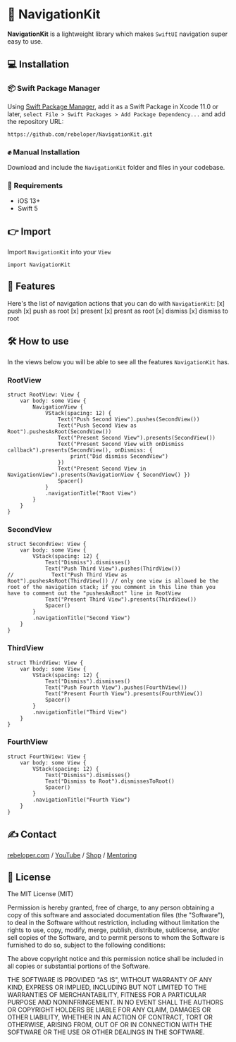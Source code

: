 # 🧭 NavigationKit

**NavigationKit** is a lightweight library which makes `SwiftUI` navigation super easy to use.

## 💻 Installation
### 📦 Swift Package Manager
Using <a href="https://swift.org/package-manager/" rel="nofollow">Swift Package Manager</a>, add it as a Swift Package in Xcode 11.0 or later, `select File > Swift Packages > Add Package Dependency...` and add the repository URL:
```
https://github.com/rebeloper/NavigationKit.git
```
### ✊ Manual Installation
Download and include the `NavigationKit` folder and files in your codebase.

### 📲 Requirements
- iOS 13+
- Swift 5

## 👉 Import

Import `NavigationKit` into your `View`

```
import NavigationKit
```

## 🧳 Features

Here's the list of navigation actions  that you can do with `NavigationKit`:
[x] push
[x] push as root
[x] present
[x] presnt as root
[x] dismiss
[x] dismiss to root

## 🛠 How to use

In the views below you will be able to see all the features `NavigationKit` has.

### RootView
```
struct RootView: View {
    var body: some View {
        NavigationView {
            VStack(spacing: 12) {
                Text("Push Second View").pushes(SecondView())
                Text("Push Second View as Root").pushesAsRoot(SecondView())
                Text("Present Second View").presents(SecondView())
                Text("Present Second View with onDismiss callback").presents(SecondView(), onDismiss: {
                    print("Did dismiss SecondView")
                })
                Text("Present Second View in NavigationView").presents(NavigationView { SecondView() })
                Spacer()
            }
            .navigationTitle("Root View")
        }
    }
}
```

### SecondView
```
struct SecondView: View {
    var body: some View {
        VStack(spacing: 12) {
            Text("Dismiss").dismisses()
            Text("Push Third View").pushes(ThirdView())
//            Text("Push Third View as Root").pushesAsRoot(ThirdView()) // only one view is allowed be the root of the navigation stack; if you comment in this line than you have to comment out the "pushesAsRoot" line in RootView
            Text("Present Third View").presents(ThirdView())
            Spacer()
        }
        .navigationTitle("Second View")
    }
}
```

### ThirdView
```
struct ThirdView: View {
    var body: some View {
        VStack(spacing: 12) {
            Text("Dismiss").dismisses()
            Text("Push Fourth View").pushes(FourthView())
            Text("Present Fourth View").presents(FourthView())
            Spacer()
        }
        .navigationTitle("Third View")
    }
}
```

### FourthView
```
struct FourthView: View {
    var body: some View {
        VStack(spacing: 12) {
            Text("Dismiss").dismisses()
            Text("Dismiss to Root").dismissesToRoot()
            Spacer()
        }
        .navigationTitle("Fourth View")
    }
}
```

## ✍️ Contact

<a href="https://rebeloper.com/">rebeloper.com</a> / 
<a href="https://www.youtube.com/rebeloper/">YouTube</a> / 
<a href="https://store.rebeloper.com/">Shop</a> / 
<a href="https://rebeloper.com/mentoring">Mentoring</a>

## 📃 License

The MIT License (MIT)

Permission is hereby granted, free of charge, to any person obtaining a copy of this software and associated documentation files (the "Software"), to deal in the Software without restriction, including without limitation the rights to use, copy, modify, merge, publish, distribute, sublicense, and/or sell copies of the Software, and to permit persons to whom the Software is furnished to do so, subject to the following conditions:

The above copyright notice and this permission notice shall be included in all copies or substantial portions of the Software.

THE SOFTWARE IS PROVIDED "AS IS", WITHOUT WARRANTY OF ANY KIND, EXPRESS OR IMPLIED, INCLUDING BUT NOT LIMITED TO THE WARRANTIES OF MERCHANTABILITY, FITNESS FOR A PARTICULAR PURPOSE AND NONINFRINGEMENT. IN NO EVENT SHALL THE AUTHORS OR COPYRIGHT HOLDERS BE LIABLE FOR ANY CLAIM, DAMAGES OR OTHER LIABILITY, WHETHER IN AN ACTION OF CONTRACT, TORT OR OTHERWISE, ARISING FROM, OUT OF OR IN CONNECTION WITH THE SOFTWARE OR THE USE OR OTHER DEALINGS IN THE SOFTWARE.


